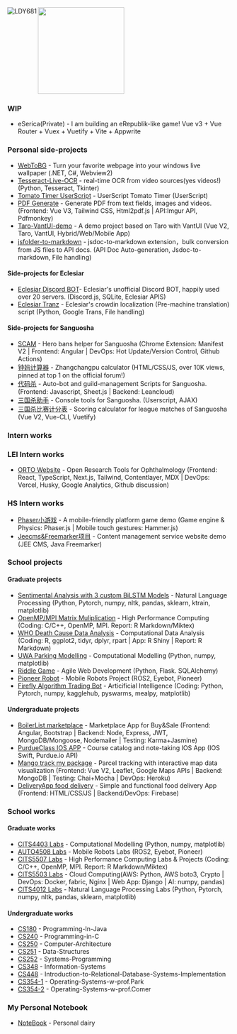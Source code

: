 <img align="left" src="http://ww1.sinaimg.cn/large/006vZSEGgy1gh80xum1u5j304405s3zs.jpg" alt="LDY681"/>
<img style="height: 195px;" src="https://github-readme-stats-eight-phi-88.vercel.app/api/top-langs/?username=LDY681&langs_count=10&layout=compact&custom_title=%22Dayu%27s%20Most%20Used%20Languages%22" alt="">

### WIP
- eSerica(Private) - I am building an eRepublik-like game! Vue v3 + Vue Router + Vuex + Vuetify + Vite + Appwrite

### Personal side-projects
- [WebToBG](https://github.com/LDY681/WebToBG) - Turn your favorite webpage into your windows live wallpaper (.NET, C#, Webview2)
- [Tesseract-Live-OCR](https://github.com/LDY681/Tesseract-Live-OCR) - real-time OCR from video sources(yes videos!) (Python, Tesseract, Tkinter)
- [Tomato Timer UserScript](https://github.com/LDY681/Tomato-Timer-UserScript) - UserScript Tomato Timer (UserScript)
- [PDF Generate](https://github.com/LDY681/pdf-generate) - Generate PDF from text fields, images and videos. (Frontend: Vue V3, Tailwind CSS, Html2pdf.js | API:Imgur API, Pdfmonkey)
- [Taro-VantUI-demo](https://github.com/LDY681/Taro-VantUI-demo) - A demo project based on Taro with VantUI (Vue V2, Taro, VantUI, Hybrid/Web/Mobile App)
- [jsfolder-to-markdown](https://github.com/LDY681/jsfolder-to-markdown) - jsdoc-to-markdown extension，bulk conversion from JS files to API docs. (API Doc Auto-generation, Jsdoc-to-markdown, File handling)

#### Side-projects for Eclesiar
- [Eclesiar Discord BOT](https://github.com/LDY681/eclesiar-discord-bot)- Eclesiar's unofficial Discord BOT, happily used over 20 servers. (Discord.js, SQLite, Eclesiar APIS)
- [Eclesiar Tranz](https://github.com/LDY681/eclesiar-tranz) - Eclesiar's crowdin localization (Pre-machine translation) script (Python, Google Trans, File handling)

#### Side-projects for Sanguosha
- [SCAM](https://github.com/suanguosha/SCAM) - Hero bans helper for Sanguosha (Chrome Extension: Manifest V2 | Frontend: Angular | DevOps: Hot Update/Version Control, Github Actions)
- [钟妈计算器](https://github.com/suanguosha/zhongma-calc) - Zhangchangpu calculator (HTML/CSS/JS, over 10K views, pinned at top 1 on the official forum!)
- [代码杀](https://github.com/suanguosha/sgs_scripts) - Auto-bot and guild-management Scripts for Sanguosha. (Frontend: Javascript, Sheet.js | Backend: Leancloud)
- [三国杀助手](https://github.com/suanguosha/sgs_zhushou) - Console tools for Sanguosha. (Userscript, AJAX)
- [三国杀比赛计分表](https://github.com/suanguosha/Sanguosha-League-Table) - Scoring calculator for league matches of Sanguosha (Vue V2, Vue-CLI, Vuetify)

### Intern works
### LEI Intern works
- [ORTO Website](https://github.com/DaMaSampson/orto) - Open Research Tools for Ophthalmology (Frontend: React, TypeScript, Next.js, Tailwind, Contentlayer, MDX | DevOps: Vercel, Husky, Google Analytics, Github discussion)

### HS Intern works
- [Phaser小游戏](https://github.com/LDY681/Phaser-Demo) - A mobile-friendly platform game demo (Game engine & Physics: Phaser.js | Mobile touch gestures: Hammer.js)
- [Jeecms&Freemarker项目](https://github.com/LDY681/jeecms-demo) - Content management service website demo (JEE CMS, Java Freemarker)

### School projects
#### Graduate projects
- [Sentimental Analysis with 3 custom BiLSTM Models](https://github.com/LDY681/CITS4012-project) - Natural Language Processing (Python, Pytorch, numpy, nltk, pandas, sklearn, ktrain, matplotlib)
- [OpenMP/MPI Matrix Muliplication](https://github.com/LDY681/CITS5507-labs) - High Performance Computing (Coding: C/C++, OpenMP, MPI. Report: R Markdown/Miktex)
- [WHO Death Cause Data Analysis](https://github.com/LDY681/CITS4009-project) - Computational Data Analysis (Coding: R, ggplot2, tidyr, dplyr, rpart | App: R Shiny | Report: R Markdown)
- [UWA Parking Modelling](https://github.com/LDY681/CITS4403_project) - Computational Modelling (Python, numpy, matplotlib) 
- [Riddle Game](https://github.com/LDY681/CITS3403-project) - Agile Web Development (Python, Flask. SQLAlchemy)
- [Pioneer Robot](https://github.com/SamanthaPetri/MobRobProject) - Mobile Robots Project (ROS2, Eyebot, Pioneer)
- [Firefly Algorithm Trading Bot](https://github.com/LDY681/CITS4404_project) - Articificial Intelligence (Coding: Python, Pytorch, numpy, kagglehub, pyswarms, mealpy, matplotlib)

#### Undergraduate projects
- [BoilerList marketplace](https://github.com/LDY681/BoilerList) - Marketplace App for Buy&Sale (Frontend: Angular, Bootstrap | Backend: Node, Express, JWT, MongoDB/Mongoose, Nodemailer | Testing: Karma+Jasmine)
- [PurdueClass IOS APP](https://github.com/LDY681/PurdueClass) - Course catalog and note-taking IOS App (IOS Swift, Purdue.io API)
- [Mango track my package](https://github.com/LDY681/Mango) - Parcel tracking with interactive map data visualization (Frontend: Vue V2, Leaflet, Google Maps APIs | Backend: MongoDB | Testing: Chai+Mocha | DevOps: Heroku)
- [DeliveryApp food delivery](https://github.com/LDY681/Delivery-app) - Simple and functional food delivery App (Frontend: HTML/CSS/JS | Backend/DevOps: Firebase)

### School works
#### Graduate works
- [CITS4403 Labs](https://github.com/LDY681/CITS4403-labs) - Computational Modelling (Python, numpy, matplotlib) 
- [AUTO4508 Labs](https://github.com/LDY681/AUTO4508-labs) - Mobile Robots Labs (ROS2, Eyebot, Pioneer)
- [CITS5507 Labs](https://github.com/LDY681/CITS5507-labs) - High Performance Computing Labs & Projects (Coding: C/C++, OpenMP, MPI. Report: R Markdown/Miktex)
- [CITS5503 Labs](https://github.com/LDY681/CITS5503-labs) - Cloud Computing(AWS: Python, AWS boto3, Crypto | DevOps: Docker, fabric, Nginx | Web App: Django | AI: numpy, pandas)
- [CITS4012 Labs](https://github.com/LDY681/CITS4012) - Natural Language Processing Labs (Python, Pytorch, numpy, nltk, pandas, sklearn, matplotlib)

#### Undergraduate works
- [CS180](https://github.com/LDY681/CS-180-Programming-In-Java) - Programming-In-Java
- [CS240](https://github.com/LDY681/CS-240-Programming-in-C) - Programming-in-C
- [CS250](https://github.com/LDY681/CS-250-Computer-Architecture) - Computer-Architecture
- [CS251](https://github.com/LDY681/CS-251-Data-Structures) - Data-Structures
- [CS252](https://github.com/LDY681/CS-252-Systems-Programming) - Systems-Programming
- [CS348](https://github.com/LDY681/CS-348-Information-Systems) - Information-Systems
- [CS448](https://github.com/LDY681/CS-448-Introduction-to-Relational-Database-Systems-Implementation) - Introduction-to-Relational-Database-Systems-Implementation
- [CS354-1](https://github.com/LDY681/CS-354-Operating-Systems-w-prof.Park) - Operating-Systems-w-prof.Park
- [CS354-2](https://github.com/LDY681/CS-354-Operating-Systems-w-prof.Comer) - Operating-Systems-w-prof.Comer

### My Personal Notebook
- [NoteBook](https://github.com/LDY681/notebook) - Personal dairy
